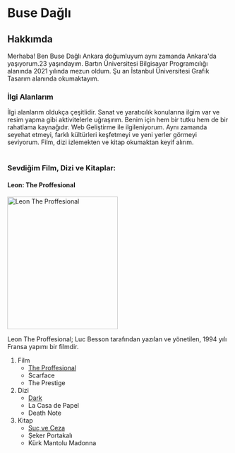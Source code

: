 <h1> Buse Dağlı</h1>
<!-- Genel Bilgiler -->
<h2> Hakkımda</h2>
<p> Merhaba! Ben Buse Dağlı Ankara doğumluyum aynı zamanda Ankara'da yaşıyorum.23 yaşındayım. Bartın Üniversitesi Bilgisayar Programcılığı alanında 2021 yılında mezun oldum. Şu an İstanbul Üniversitesi Grafik Tasarım alanında okumaktayım.</p>
<!-- İlgi Alanları Hobiler -->
<h3>İlgi Alanlarım</h3>
İlgi alanlarım oldukça çeşitlidir. Sanat ve yaratıcılık konularına ilgim var ve resim yapma gibi aktivitelerle uğraşırım. Benim için hem bir tutku hem de bir rahatlama kaynağıdır. Web Geliştirme ile ilgileniyorum. Aynı zamanda seyehat etmeyi, farklı kültürleri keşfetmeyi ve yeni yerler görmeyi seviyorum. Film, dizi izlemekten ve kitap okumaktan keyif alırım.<br><br>
<h3> Sevdiğim Film, Dizi ve Kitaplar:</h3>
<h4>Leon: The Proffesional</h4>

<img src="https://cdna.artstation.com/p/assets/images/images/035/202/162/large/tayfun-dereli-leon.jpg?1614353312" alt="Leon The Proffesional" width="250" height="300">
<p>Leon The Proffesional; Luc Besson tarafından yazılan ve yönetilen, 1994 yılı Fransa yapımı bir filmdir.</p>
<ol> 
    <li>Film 
        <ul> 
            <li> <a href="https://www.imdb.com/title/tt0110413/fullcredits"> The Proffesional</li></a>
            <li>Scarface</li>
            <li>The Prestige</li>
        </ul>
    </li>
    <li>Dizi
        <ul>   
            <li> <a href="https://www.imdb.com/title/tt5753856/"> Dark</li></a>
            <li>La Casa de Papel</li>
            <li>Death Note</li>
        </ul>
    </li>
    <li>Kitap
        <ul>
            <li> <a href="https://www.goodreads.com/tr/book/show/57555746"> Suç ve Ceza</li></a> 
            <li>Şeker Portakalı</li>
            <li>Kürk Mantolu Madonna</li>
        </ul>
    </li>
</ol>





